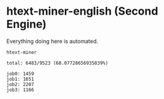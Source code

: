 # htext-miner-english (Second Engine)

Everything doing here is automated.

```
htext-miner

total: 6483/9523 (68.07728656935839%)

job0: 1459
job1: 1651
job2: 2207
job3: 1166
```